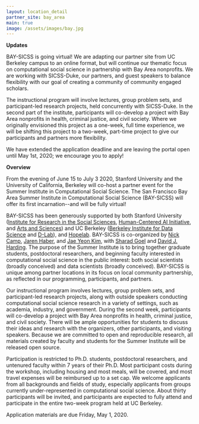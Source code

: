 ```yaml
---
layout: location_detail
partner_site: bay_area
main: true
image: /assets/images/bay.jpg
---
```


**Updates** 

BAY-SICSS is going virtual! We are adapting our partner site from UC Berkeley campus to an online format, but will continue our thematic focus on computational social science in partnership with Bay Area nonprofits. We are working with SICSS-Duke, our partners, and guest speakers to balance flexibility with our goal of creating a community of community engaged scholars. 

The instructional program will involve lectures, group problem sets, and participant-led research projects, held concurrently with SICSS-Duke. In the second part of the institute, participants will co-develop a project with Bay Area nonprofits in health, criminal justice, and civil society. Where we originally envisioned this project as a one-week, full time experience, we will be shifting this project to a two-week, part-time project to give our participants and partners more flexibility.

We have extended the application deadline and are leaving the portal open until May 1st, 2020; we encourage you to apply! 


**Overview**

From the evening of June 15 to July 3 2020, Stanford University and the University of California, Berkeley will co-host a partner event for the Summer Institute in Computational Social Science. The San Francisco Bay Area Summer Institute in Computational Social Science (BAY-SICSS) will offer its first incarnation--and will be fully virtual!  

BAY-SICSS has been generously supported by both Stanford University ([Institute for Research in the Social Sciences](https://iriss.stanford.edu/), [Human-Centered AI Initiative](https://hai.stanford.edu/), and [Arts and Sciences](https://exploredegrees.stanford.edu/schoolofhumanitiesandsciences/)) and UC Berkeley ([Berkeley Institute for Data Science](https://bids.berkeley.edu/) and [D-Lab](https://dlab.berkeley.edu/)), and [Hopelab](https://hopelab.org/). BAY-SICSS is co-organized by [Nick Camp](https://ncamp.people.stanford.edu/), [Jaren Haber](https://www.jarenhaber.com/), and [Jae Yeon Kim](https://jaeyk.github.io/), with [Sharad Goel](https://5harad.com/) and [David J. Harding](https://sociology.berkeley.edu/faculty/david-j-harding).
The purpose of the Summer Institute is to bring together graduate students, postdoctoral researchers, and beginning faculty interested in computational social science in the public interest: both social scientists (broadly conceived) and data scientists (broadly conceived). BAY-SICSS is unique among partner locations in its focus on local community partnership, as reflected in our programming, participants, and partners. 

Our instructional program involves lectures, group problem sets, and participant-led research projects, along with outside speakers conducting computational social science research in a variety of settings, such as academia, industry, and government. During the second week, participants will co-develop a project with Bay Area nonprofits in health, criminal justice, and civil society. There will be ample opportunities for students to discuss their ideas and research with the organizers, other participants, and visiting speakers. Because we are committed to open and reproducible research, all materials created by faculty and students for the Summer Institute will be released open source. 

Participation is restricted to Ph.D. students, postdoctoral researchers, and untenured faculty within 7 years of their Ph.D. Most participant costs during the workshop, including housing and most meals, will be covered, and most travel expenses will be reimbursed up to a set cap. We welcome applicants from all backgrounds and fields of study, especially applicants from groups currently under-represented in computational social science. About thirty participants will be invited, and participants are expected to fully attend and participate in the entire two-week program held at UC Berkeley.

Application materials are due Friday, May 1, 2020.
